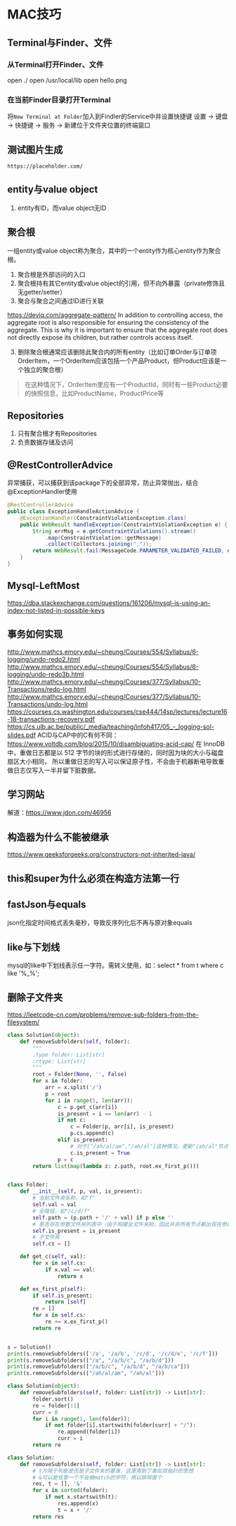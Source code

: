 # MAC技巧
## Terminal与Finder、文件
### 从Terminal打开Finder、文件
open ./
open /usr/local/lib
open hello.png

### 在当前Finder目录打开Terminal
将`New Terminal at Folder`加入到Findler的Service中并设置快捷键
设置 -> 键盘 -> 快捷键 -> 服务 -> 新建位于文件夹位置的终端窗口

## 测试图片生成
    https://placeholder.com/
    
## entity与value object
1. entity有ID，而value object无ID

## 聚合根
一组entity或value object称为聚合，其中的一个entity作为核心entity作为聚合根。
1. 聚合根是外部访问的入口
2. 聚合根持有其它entity或value object的引用，但不向外暴露（private修饰且无getter/setter）
3. 聚合与聚合之间通过ID进行关联

https://deviq.com/aggregate-pattern/
In addition to controlling access, the aggregate root is also responsible for ensuring the consistency of the aggregate.
This is why it is important to ensure that the aggregate root does not directly expose its children, but rather controls
access itself.

3. 删除聚合根通常应该删除此聚合内的所有entity（比如订单Order与订单项OrderItem，一个OrderItem应该包括一个产品Product，但Product应该是一个独立的聚合根）
> 在这种情况下，OrderItem里应有一个ProductId，同时有一些Product必要的快照信息，比如ProductName，ProductPrice等

## Repositories
1. 只有聚合根才有Repositories
2. 负责数据存储及访问

## @RestControllerAdvice
异常捕获，可以捕获到该package下的全部异常，防止异常抛出，结合@ExceptionHandler使用
```java
@RestControllerAdvice
public class ExceptionHandleActionAdvice {
    @ExceptionHandler(ConstraintViolationException.class)
    public WebResult handleException(ConstraintViolationException e) {
        String errMsg = e.getConstraintViolations().stream()
            .map(ConstraintViolation::getMessage)
            .collect(Collectors.joining(","));
        return WebResult.fail(MessageCode.PARAMETER_VALIDATED_FAILED, errMsg);
    }
}
```

## Mysql-LeftMost
https://dba.stackexchange.com/questions/161206/mysql-is-using-an-index-not-listed-in-possible-keys

## 事务如何实现
http://www.mathcs.emory.edu/~cheung/Courses/554/Syllabus/6-logging/undo-redo2.html
http://www.mathcs.emory.edu/~cheung/Courses/554/Syllabus/6-logging/undo-redo3b.html
http://www.mathcs.emory.edu/~cheung/Courses/377/Syllabus/10-Transactions/redo-log.html
http://www.mathcs.emory.edu/~cheung/Courses/377/Syllabus/10-Transactions/undo-log.html
https://courses.cs.washington.edu/courses/cse444/14sp/lectures/lecture16-18-transactions-recovery.pdf
https://cs.ulb.ac.be/public/_media/teaching/infoh417/05_-_logging-sol-slides.pdf
ACID与CAP中的C有何不同：https://www.voltdb.com/blog/2015/10/disambiguating-acid-cap/
在 InnoDB 中，重做日志都是以 512 字节的块的形式进行存储的，同时因为块的大小与磁盘扇区大小相同，
所以重做日志的写入可以保证原子性，不会由于机器断电导致重做日志仅写入一半并留下脏数据。

## 学习网站
解道：https://www.jdon.com/46956

## 构造器为什么不能被继承
https://www.geeksforgeeks.org/constructors-not-inherited-java/

## this和super为什么必须在构造方法第一行

## fastJson与equals
json化指定时间格式丢失毫秒，导致反序列化后不再与原对象equals

## like与下划线
mysql的like中下划线表示任一字符。需转义使用，如：select * from t where c like '%\_%';

## 删除子文件夹
https://leetcode-cn.com/problems/remove-sub-folders-from-the-filesystem/
```python
class Solution(object):
    def removeSubfolders(self, folder):
        """
        :type folder: List[str]
        :rtype: List[str]
        """
        root = Folder(None, '', False)
        for x in folder:
            arr = x.split('/')
            p = root
            for i in range(1, len(arr)):
                c = p.get_c(arr[i])
                is_present = i == len(arr) - 1
                if not c:
                    c = Folder(p, arr[i], is_present)
                    p.cs.append(c)
                elif is_present:
                    # 对于["/ah/al/am","/ah/al"]这种情况，更新"/ah/al"节点的is_present
                    c.is_present = True
                p = c
        return list(map(lambda z: z.path, root.ex_first_p()))


class Folder:
    def __init__(self, p, val, is_present):
        # 当前文件夹名称，如"f"
        self.val = val
        # 全路径，如"/c/d/f"
        self.path = (p.path + '/' + val) if p else ''
        # 是否存在参数文件夹列表中（由于构建全文件夹树，因此并非所有节点都出现在参数中）
        self.is_present = is_present
        # 子文件夹
        self.cs = []

    def get_c(self, val):
        for x in self.cs:
            if x.val == val:
                return x

    def ex_first_p(self):
        if self.is_present:
            return [self]
        re = []
        for x in self.cs:
            re += x.ex_first_p()
        return re


s = Solution()
print(s.removeSubfolders(['/a', '/a/b', '/c/d', '/c/d/e', '/c/f']))
print(s.removeSubfolders(["/a", "/a/b/c", "/a/b/d"]))
print(s.removeSubfolders(["/a/b/c", "/a/b/d", "/a/b/ca"]))
print(s.removeSubfolders(["/ah/al/am", "/ah/al"]))
```

```python
class Solution(object):
    def removeSubfolders(self, folder: List[str]) -> List[str]:
        folder.sort()
        re = folder[:1]
        curr = 0
        for i in range(1, len(folder)):
            if not folder[i].startswith(folder[curr] + "/"):
                re.append(folder[i])
                curr = i
        return re
```

```python
class Solution:
    def removeSubfolders(self, folder: List[str]) -> List[str]:
        # t为用于判断是否是子文件夹的基准，这里用到了类似双指针的思想
        # &可以是任意一个不会被match的字符，用以排除首个
        res, t = [], '&'
        for x in sorted(folder):
            if not x.startswith(t):
                res.append(x)
                t = x + '/'
        return res
```